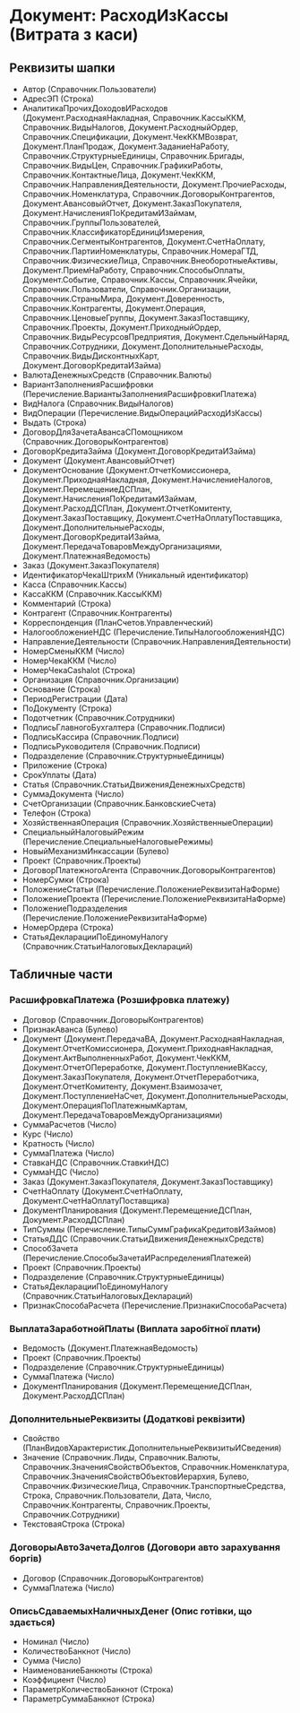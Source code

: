 ﻿# Документ: РасходИзКассы (Витрата з каси)

## Реквизиты шапки

- Автор (Справочник.Пользователи)
- АдресЭП (Строка)
- АналитикаПрочихДоходовИРасходов (Документ.РасходнаяНакладная, Справочник.КассыККМ, Справочник.ВидыНалогов, Документ.РасходныйОрдер, Справочник.Спецификации, Документ.ЧекККМВозврат, Документ.ПланПродаж, Документ.ЗаданиеНаРаботу, Справочник.СтруктурныеЕдиницы, Справочник.Бригады, Справочник.ВидыЦен, Справочник.ГрафикиРаботы, Справочник.КонтактныеЛица, Документ.ЧекККМ, Справочник.НаправленияДеятельности, Документ.ПрочиеРасходы, Справочник.Номенклатура, Справочник.ДоговорыКонтрагентов, Документ.АвансовыйОтчет, Документ.ЗаказПокупателя, Документ.НачисленияПоКредитамИЗаймам, Справочник.ГруппыПользователей, Справочник.КлассификаторЕдиницИзмерения, Справочник.СегментыКонтрагентов, Документ.СчетНаОплату, Справочник.ПартииНоменклатуры, Справочник.НомераГТД, Справочник.ФизическиеЛица, Справочник.ВнеоборотныеАктивы, Документ.ПриемНаРаботу, Справочник.СпособыОплаты, Документ.Событие, Справочник.Кассы, Справочник.Ячейки, Справочник.Пользователи, Справочник.Организации, Справочник.СтраныМира, Документ.Доверенность, Справочник.Контрагенты, Документ.Операция, Справочник.ЦеновыеГруппы, Документ.ЗаказПоставщику, Справочник.Проекты, Документ.ПриходныйОрдер, Справочник.ВидыРесурсовПредприятия, Документ.СдельныйНаряд, Справочник.Сотрудники, Документ.ДополнительныеРасходы, Справочник.ВидыДисконтныхКарт, Документ.ДоговорКредитаИЗайма)
- ВалютаДенежныхСредств (Справочник.Валюты)
- ВариантЗаполненияРасшифровки (Перечисление.ВариантыЗаполненияРасшифровкиПлатежа)
- ВидНалога (Справочник.ВидыНалогов)
- ВидОперации (Перечисление.ВидыОперацийРасходИзКассы)
- Выдать (Строка)
- ДоговорДляЗачетаАвансаСПомощником (Справочник.ДоговорыКонтрагентов)
- ДоговорКредитаЗайма (Документ.ДоговорКредитаИЗайма)
- Документ (Документ.АвансовыйОтчет)
- ДокументОснование (Документ.ОтчетКомиссионера, Документ.ПриходнаяНакладная, Документ.НачислениеНалогов, Документ.ПеремещениеДСПлан, Документ.НачисленияПоКредитамИЗаймам, Документ.РасходДСПлан, Документ.ОтчетКомитенту, Документ.ЗаказПоставщику, Документ.СчетНаОплатуПоставщика, Документ.ДополнительныеРасходы, Документ.ДоговорКредитаИЗайма, Документ.ПередачаТоваровМеждуОрганизациями, Документ.ПлатежнаяВедомость)
- Заказ (Документ.ЗаказПокупателя)
- ИдентификаторЧекаШтрихМ (Уникальный идентификатор)
- Касса (Справочник.Кассы)
- КассаККМ (Справочник.КассыККМ)
- Комментарий (Строка)
- Контрагент (Справочник.Контрагенты)
- Корреспонденция (ПланСчетов.Управленческий)
- НалогообложениеНДС (Перечисление.ТипыНалогообложенияНДС)
- НаправлениеДеятельности (Справочник.НаправленияДеятельности)
- НомерСменыККМ (Число)
- НомерЧекаККМ (Число)
- НомерЧекаCashalot (Строка)
- Организация (Справочник.Организации)
- Основание (Строка)
- ПериодРегистрации (Дата)
- ПоДокументу (Строка)
- Подотчетник (Справочник.Сотрудники)
- ПодписьГлавногоБухгалтера (Справочник.Подписи)
- ПодписьКассира (Справочник.Подписи)
- ПодписьРуководителя (Справочник.Подписи)
- Подразделение (Справочник.СтруктурныеЕдиницы)
- Приложение (Строка)
- СрокУплаты (Дата)
- Статья (Справочник.СтатьиДвиженияДенежныхСредств)
- СуммаДокумента (Число)
- СчетОрганизации (Справочник.БанковскиеСчета)
- Телефон (Строка)
- ХозяйственнаяОперация (Справочник.ХозяйственныеОперации)
- СпециальныйНалоговыйРежим (Перечисление.СпециальныеНалоговыеРежимы)
- НовыйМеханизмИнкассации (Булево)
- Проект (Справочник.Проекты)
- ДоговорПлатежногоАгента (Справочник.ДоговорыКонтрагентов)
- НомерСумки (Строка)
- ПоложениеСтатьи (Перечисление.ПоложениеРеквизитаНаФорме)
- ПоложениеПроекта (Перечисление.ПоложениеРеквизитаНаФорме)
- ПоложениеПодразделения (Перечисление.ПоложениеРеквизитаНаФорме)
- НомерОрдера (Строка)
- СтатьяДекларацииПоЕдиномуНалогу (Справочник.СтатьиНалоговыхДеклараций)

## Табличные части

### РасшифровкаПлатежа (Розшифровка платежу)

- Договор (Справочник.ДоговорыКонтрагентов)
- ПризнакАванса (Булево)
- Документ (Документ.ПередачаВА, Документ.РасходнаяНакладная, Документ.ОтчетКомиссионера, Документ.ПриходнаяНакладная, Документ.АктВыполненныхРабот, Документ.ЧекККМ, Документ.ОтчетОПереработке, Документ.ПоступлениеВКассу, Документ.ЗаказПокупателя, Документ.ОтчетПереработчика, Документ.ОтчетКомитенту, Документ.Взаимозачет, Документ.ПоступлениеНаСчет, Документ.ДополнительныеРасходы, Документ.ОперацияПоПлатежнымКартам, Документ.ПередачаТоваровМеждуОрганизациями)
- СуммаРасчетов (Число)
- Курс (Число)
- Кратность (Число)
- СуммаПлатежа (Число)
- СтавкаНДС (Справочник.СтавкиНДС)
- СуммаНДС (Число)
- Заказ (Документ.ЗаказПокупателя, Документ.ЗаказПоставщику)
- СчетНаОплату (Документ.СчетНаОплату, Документ.СчетНаОплатуПоставщика)
- ДокументПланирования (Документ.ПеремещениеДСПлан, Документ.РасходДСПлан)
- ТипСуммы (Перечисление.ТипыСуммГрафикаКредитовИЗаймов)
- СтатьяДДС (Справочник.СтатьиДвиженияДенежныхСредств)
- СпособЗачета (Перечисление.СпособыЗачетаИРаспределенияПлатежей)
- Проект (Справочник.Проекты)
- Подразделение (Справочник.СтруктурныеЕдиницы)
- СтатьяДекларацииПоЕдиномуНалогу (Справочник.СтатьиНалоговыхДеклараций)
- ПризнакСпособаРасчета (Перечисление.ПризнакиСпособаРасчета)

### ВыплатаЗаработнойПлаты (Виплата заробітної плати)

- Ведомость (Документ.ПлатежнаяВедомость)
- Проект (Справочник.Проекты)
- Подразделение (Справочник.СтруктурныеЕдиницы)
- СуммаПлатежа (Число)
- ДокументПланирования (Документ.ПеремещениеДСПлан, Документ.РасходДСПлан)

### ДополнительныеРеквизиты (Додаткові реквізити)

- Свойство (ПланВидовХарактеристик.ДополнительныеРеквизитыИСведения)
- Значение (Справочник.Лиды, Справочник.Валюты, Справочник.ЗначенияСвойствОбъектов, Справочник.Номенклатура, Справочник.ЗначенияСвойствОбъектовИерархия, Булево, Справочник.ФизическиеЛица, Справочник.ТранспортныеСредства, Строка, Справочник.Пользователи, Дата, Число, Справочник.Контрагенты, Справочник.Проекты, Справочник.Сотрудники)
- ТекстоваяСтрока (Строка)

### ДоговорыАвтоЗачетаДолгов (Договори авто зарахування боргів)

- Договор (Справочник.ДоговорыКонтрагентов)
- СуммаПлатежа (Число)

### ОписьСдаваемыхНаличныхДенег (Опис готівки, що здається)

- Номинал (Число)
- КоличествоБанкнот (Число)
- Сумма (Число)
- НаименованиеБанкноты (Строка)
- Коэффициент (Число)
- ПараметрКоличествоБанкнот (Строка)
- ПараметрСуммаБанкнот (Строка)

